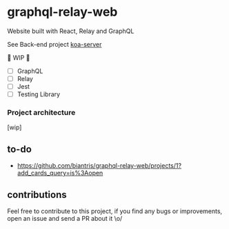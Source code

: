 # graphql-relay-web
Website built with React, Relay and GraphQL

See Back-end project [koa-server](https://github.com/biantris/koa-server)

🚧 WIP 🚧
- [ ] GraphQL
- [ ] Relay
- [ ] Jest
- [ ] Testing Library

### Project architecture
[wip]

## to-do
- https://github.com/biantris/graphql-relay-web/projects/1?add_cards_query=is%3Aopen

## contributions
Feel free to contribute to this project, if you find any bugs or improvements, open an issue and send a PR about it \o/
